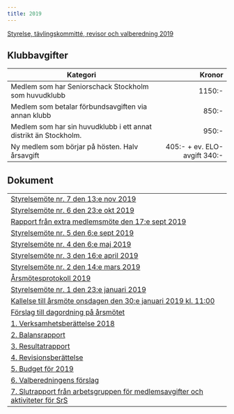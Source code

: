 ```yaml
---
title: 2019
---
```

[Styrelse, tävlingskommitté, revisor och valberedning 2019](seniorstyrelse_2019.pdf)
## Klubbavgifter

Kategori|Kronor|  
|-|-:|
|Medlem som har Seniorschack Stockholm som huvudklubb|1150:-|
|Medlem som betalar förbundsavgiften via annan klubb|850:-|
|Medlem som har sin huvudklubb i ett annat distrikt än Stockholm.|950:-|
|Ny medlem som börjar på hösten. Halv årsavgift|405:- + ev. ELO-avgift 340:-|

## Dokument

||
|-|
|[Styrelsemöte nr. 7 den 13:e nov 2019](Protokoll_SrS_nr7_2019.pdf)|
|[Styrelsemöte nr. 6 den 23:e okt 2019](Protokoll_SrS_nr6_2019.pdf)|
|[Rapport från extra medlemsmöte den 17:e sept 2019](rapport_medlemsmote_2019.pdf)|
|[Styrelsemöte nr. 5 den 6:e sept 2019](Protokoll_SrS_nr5_2019.pdf)|
|[Styrelsemöte nr. 4 den 6:e maj 2019](Protokoll_SrS_nr4_2019.pdf)|
|[Styrelsemöte nr. 3 den 16:e april 2019](Protokoll_SrS_nr3_2019.pdf)|
|[Styrelsemöte nr. 2 den 14:e mars 2019](Protokoll_SrS_nr2_2019.pdf)|
|[Årsmötesprotokoll 2019](arsmote_protokoll_2019.pdf)|
|[Styrelsemöte nr. 1 den 23:e januari 2019](Protokoll_SrS_nr1_2019.pdf)|
|[Kallelse till årsmöte onsdagen den 30:e januari 2019 kl. 11:00](kallelse_arsmote_2019.pdf)|
|[Förslag till dagordning på årsmötet](dagordning_arsmote_2019.pdf)|
|[1. Verksamhetsberättelse 2018](verksamhet_2018.pdf)|
|[2. Balansrapport](Balansrapport2018.pdf)|
|[3. Resultatrapport](Resultatrapport2018.pdf)|
|[4. Revisionsberättelse](Revisionsberattelse_2018.pdf)|
|[5. Budget för 2019](budget_2019.pdf)|
|[6. Valberedningens förslag](Valberedningens_forslag_2019.pdf)|
|[7. Slutrapport från arbetsgruppen för medlemsavgifter och aktiviteter för SrS](SlutrapportSchackrevC.pdf)|